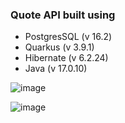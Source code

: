 ### Quote API built using

- PostgresSQL (v 16.2)
- Quarkus (v 3.9.1)
- Hibernate (v 6.2.24)
- Java (v 17.0.10)

![image](https://github.com/musevarg/Quarkus-Hibernate/assets/49337864/9f4a2558-a377-45bb-8926-d9f5da800464)

![image](https://github.com/musevarg/Quarkus-Hibernate/assets/49337864/56a21420-9be0-420c-a0c5-858123b0b197)
